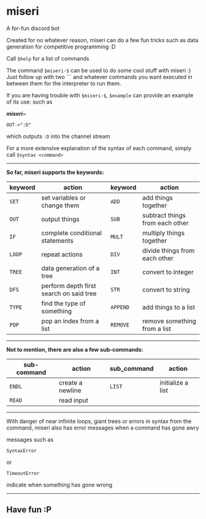 # miseri
A for-fun discord bot

Created for no whatever reason, miseri can do a few fun tricks such as data generation for competitive programming :D

Call ``$help`` for a list of commands

The command ``$miseri-$`` can be used to do some cool stuff with miseri :) Just follow up with two \``` and whatever commands you want executed in between 
them for the interpreter to run them.

If you are having trouble with ``$miseri-$``, ``$example`` can provide an example of its use: such as

**$miseri-$**
```
OUT->":D"
```

which outputs ``:D`` into the channel stream

For a more extensive explanation of the syntax of each command, simply call ``$syntax <command>``

___

**So far, miseri supports the keywords:**

| **keyword** | **action** | **keyword** | **action** |
| - | - | - | - |
| ``SET`` | set variables or change them | ``ADD`` | add things together |
| ``OUT`` | output things | ``SUB`` | subtract things from each other |
| ``IF`` | complete conditional statements | ``MULT`` | multiply things together |
| ``LOOP`` | repeat actions | ``DIV`` | divide things from each other |
| ``TREE`` | data generation of a tree | ``INT`` | convert to integer |
| ``DFS`` | perform depth first search on said tree | ``STR`` | convert to string |
| ``TYPE`` | find the type of something | ``APPEND`` | add things to a list |
| ``POP`` | pop an index from a list | ``REMOVE`` | remove something from a list |

___

**Not to mention, there are also a few sub-commands:**

| **sub-command** | **action** | **sub_command** | **action** |
| - | - | - | - |
| ``ENDL`` | create a newline | ``LIST`` | initialize a list |
| ``READ`` | read input | | |

___

With danger of near infinite loops, giant trees or errors in syntax from the command, miseri also has error messages when a command has gone awry

messages such as
```
SyntaxError
```
or
```
TimeoutError
```
indicate when something has gone wrong

___
## Have fun :P
